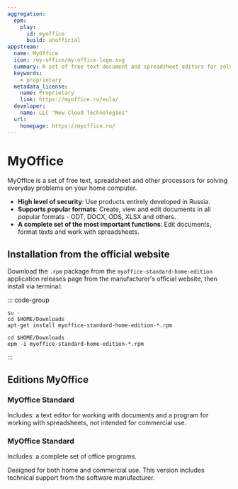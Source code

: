 ```yaml
---
aggregation:
  epm:
    play:
      id: myoffice
      build: unofficial
appstream:
  name: MyOffice
  icon: /my-office/my-office-logo.svg
  summary: A set of free text document and spreadsheet editors for solving everyday problems on your home computer.
  keywords:
    - proprietary
  metadata_license:
    name: Proprietary
    link: https://myoffice.ru/eula/
  developer:
    name: LLC "New Cloud Technologies"
  url:
    homepage: https://myoffice.ru/
---
```


# MyOffice

MyOffice is a set of free text, spreadsheet and other processors for solving everyday problems on your home computer.

- **High level of security**: Use products entirely developed in Russia.
- **Supports popular formats**: Create, view and edit documents in all popular formats - ODT, DOCX, ODS, XLSX and others.
- **A complete set of the most important functions**: Edit documents, format texts and work with spreadsheets.

<!--@include: @en/apps/.parts/install/content-epm-play.md -->

## Installation from the official website

Download the `.rpm` package from the `myoffice-standard-home-edition` application releases page from the manufacturer's official website, then install via terminal:

::: code-group

```shell[apt-get]
su -
cd $HOME/Downloads
apt-get install myoffice-standard-home-edition-*.rpm

```

```shell[epm]
сd $HOME/Downloads
epm -i myoffice-standard-home-edition-*.rpm
```

:::

## Editions MyOffice

### MyOffice Standard <Badge type="warning" text="Home edition" />

Includes: a text editor for working with documents and a program for working with spreadsheets, not intended for commercial use.

### MyOffice Standard

Includes: a complete set of office programs.

Designed for both home and commercial use. This version includes technical support from the software manufacturer.
